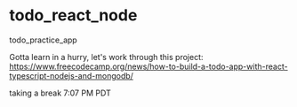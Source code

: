 # todo_react_node
todo_practice_app

Gotta learn in a hurry, let's work through this project: 
https://www.freecodecamp.org/news/how-to-build-a-todo-app-with-react-typescript-nodejs-and-mongodb/



taking a break 7:07 PM PDT